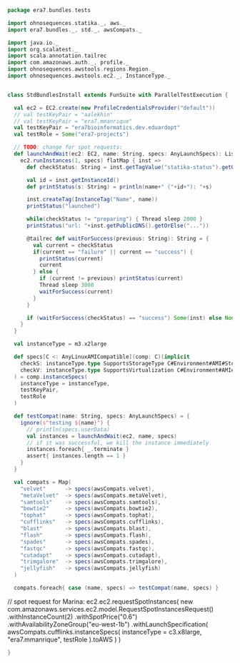 
```scala
package era7.bundles.tests

import ohnosequences.statika._, aws._
import era7.bundles._, std._, awsCompats._

import java.io._
import org.scalatest._
import scala.annotation.tailrec
import com.amazonaws.auth._, profile._
import ohnosequences.awstools.regions.Region._
import ohnosequences.awstools.ec2._, InstanceType._


class StdBundlesInstall extends FunSuite with ParallelTestExecution {

  val ec2 = EC2.create(new ProfileCredentialsProvider("default"))
  // val testKeyPair = "aalekhin"
  // val testKeyPair = "era7.mmanrique"
  val testKeyPair = "era7bioinformatics.dev.eduardopt"
  val testRole = Some("era7-projects")

  // TODO: change for spot requests:
  def launchAndWait(ec2: EC2, name: String, specs: AnyLaunchSpecs): List[ec2.Instance] = {
    ec2.runInstances(1, specs) flatMap { inst =>
      def checkStatus: String = inst.getTagValue("statika-status").getOrElse("...")

      val id = inst.getInstanceId()
      def printStatus(s: String) = println(name+" ("+id+"): "+s)

      inst.createTag(InstanceTag("Name", name))
      printStatus("launched")

      while(checkStatus != "preparing") { Thread sleep 2000 }
      printStatus("url: "+inst.getPublicDNS().getOrElse("..."))

      @tailrec def waitForSuccess(previous: String): String = {
        val current = checkStatus
        if(current == "failure" || current == "success") {
          printStatus(current)
          current
        } else {
          if (current != previous) printStatus(current)
          Thread sleep 3000
          waitForSuccess(current)
        }
      }

      if (waitForSuccess(checkStatus) == "success") Some(inst) else None
    }
  }

  val instanceType = m3.x2large

  def specs[C <: AnyLinuxAMICompatible](comp: C)(implicit
    checkS: instanceType.type SupportsStorageType C#Environment#AMI#Storage,
    checkV: instanceType.type SupportsVirtualization C#Environment#AMI#Virt
  ) = comp.instanceSpecs(
    instanceType = instanceType,
    testKeyPair,
    testRole
  )

  def testCompat(name: String, specs: AnyLaunchSpecs) = {
    ignore(s"testing ${name}") {
      // println(specs.userData)
      val instances = launchAndWait(ec2, name, specs)
      // if it was successful, we kill the instance immediately
      instances.foreach{ _.terminate }
      assert{ instances.length == 1 }
    }
  }

  val compats = Map(
    "velvet"      -> specs(awsCompats.velvet),
    "metaVelvet"  -> specs(awsCompats.metaVelvet),
    "samtools"    -> specs(awsCompats.samtools),
    "bowtie2"     -> specs(awsCompats.bowtie2),
    "tophat"      -> specs(awsCompats.tophat),
    "cufflinks"   -> specs(awsCompats.cufflinks),
    "blast"       -> specs(awsCompats.blast),
    "flash"       -> specs(awsCompats.flash),
    "spades"      -> specs(awsCompats.spades),
    "fastqc"      -> specs(awsCompats.fastqc),
    "cutadapt"    -> specs(awsCompats.cutadapt),
    "trimgalore"  -> specs(awsCompats.trimgalore),
    "jellyfish"   -> specs(awsCompats.jellyfish)
  )

  compats.foreach{ case (name, specs) => testCompat(name, specs) }
```


// spot request for Marina:
ec2.ec2.requestSpotInstances(
  new com.amazonaws.services.ec2.model.RequestSpotInstancesRequest()
    .withInstanceCount(2)
    .withSpotPrice("0.6")
    .withAvailabilityZoneGroup("eu-west-1b")
    .withLaunchSpecification(
       awsCompats.cufflinks.instanceSpecs(
         instanceType = c3.x8large,
         "era7.mmanrique",
         testRole
       ).toAWS
    )
)


```scala
}

```




[test/scala/era7.bundles/Tests.scala]: Tests.scala.md
[main/scala/era7.bundles/std.scala]: ../../../main/scala/era7.bundles/std.scala.md
[main/scala/era7.bundles/awsCompats.scala]: ../../../main/scala/era7.bundles/awsCompats.scala.md